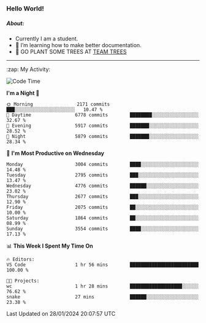 ### Hello World!

##### About:
- Currently I am a student.
- 🌱 I’m learning how to make better documentation.
- 🌱 GO PLANT SOME TREES AT [TEAM TREES](https://teamtrees.org/)

---
  <summary>:zap: My Activity:</summary>
  
<!--START_SECTION:waka-->
![Code Time](http://img.shields.io/badge/Code%20Time-1%2C275%20hrs%2040%20mins-blue)

**I'm a Night 🦉** 

```text
🌞 Morning                2171 commits        ███░░░░░░░░░░░░░░░░░░░░░░   10.47 % 
🌆 Daytime                6778 commits        ████████░░░░░░░░░░░░░░░░░   32.67 % 
🌃 Evening                5917 commits        ███████░░░░░░░░░░░░░░░░░░   28.52 % 
🌙 Night                  5879 commits        ███████░░░░░░░░░░░░░░░░░░   28.34 % 
```
📅 **I'm Most Productive on Wednesday** 

```text
Monday                   3004 commits        ████░░░░░░░░░░░░░░░░░░░░░   14.48 % 
Tuesday                  2795 commits        ███░░░░░░░░░░░░░░░░░░░░░░   13.47 % 
Wednesday                4776 commits        ██████░░░░░░░░░░░░░░░░░░░   23.02 % 
Thursday                 2677 commits        ███░░░░░░░░░░░░░░░░░░░░░░   12.90 % 
Friday                   2075 commits        ██░░░░░░░░░░░░░░░░░░░░░░░   10.00 % 
Saturday                 1864 commits        ██░░░░░░░░░░░░░░░░░░░░░░░   08.99 % 
Sunday                   3554 commits        ████░░░░░░░░░░░░░░░░░░░░░   17.13 % 
```


📊 **This Week I Spent My Time On** 

```text
🔥 Editors: 
VS Code                  1 hr 56 mins        █████████████████████████   100.00 % 

🐱‍💻 Projects: 
wc                       1 hr 28 mins        ███████████████████░░░░░░   76.62 % 
snake                    27 mins             ██████░░░░░░░░░░░░░░░░░░░   23.38 % 
```


 Last Updated on 28/01/2024 20:07:57 UTC
<!--END_SECTION:waka-->
